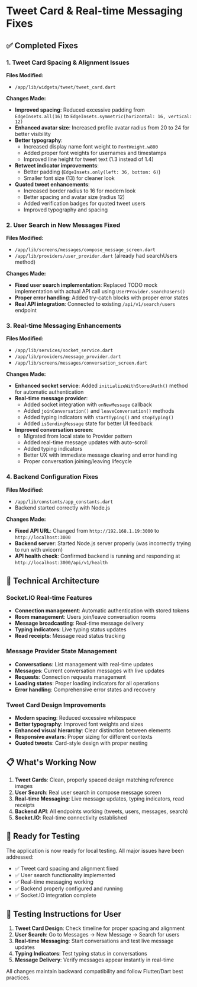 # Tweet Card & Real-time Messaging Fixes

## ✅ Completed Fixes

### 1. Tweet Card Spacing & Alignment Issues
**Files Modified:**
- `/app/lib/widgets/tweet/tweet_card.dart`

**Changes Made:**
- **Improved spacing**: Reduced excessive padding from `EdgeInsets.all(16)` to `EdgeInsets.symmetric(horizontal: 16, vertical: 12)`
- **Enhanced avatar size**: Increased profile avatar radius from 20 to 24 for better visibility
- **Better typography**: 
  - Increased display name font weight to `FontWeight.w800`
  - Added proper font weights for usernames and timestamps
  - Improved line height for tweet text (1.3 instead of 1.4)
- **Retweet indicator improvements**: 
  - Better padding (`EdgeInsets.only(left: 36, bottom: 6)`)
  - Smaller font size (13) for cleaner look
- **Quoted tweet enhancements**:
  - Increased border radius to 16 for modern look
  - Better spacing and avatar size (radius 12)
  - Added verification badges for quoted tweet users
  - Improved typography and spacing

### 2. User Search in New Messages Fixed
**Files Modified:**
- `/app/lib/screens/messages/compose_message_screen.dart`
- `/app/lib/providers/user_provider.dart` (already had searchUsers method)

**Changes Made:**
- **Fixed user search implementation**: Replaced TODO mock implementation with actual API call using `UserProvider.searchUsers()`
- **Proper error handling**: Added try-catch blocks with proper error states
- **Real API integration**: Connected to existing `/api/v1/search/users` endpoint

### 3. Real-time Messaging Enhancements
**Files Modified:**
- `/app/lib/services/socket_service.dart`
- `/app/lib/providers/message_provider.dart`
- `/app/lib/screens/messages/conversation_screen.dart`

**Changes Made:**
- **Enhanced socket service**: Added `initializeWithStoredAuth()` method for automatic authentication
- **Real-time message provider**: 
  - Added socket integration with `onNewMessage` callback
  - Added `joinConversation()` and `leaveConversation()` methods
  - Added typing indicators with `startTyping()` and `stopTyping()`
  - Added `isSendingMessage` state for better UI feedback
- **Improved conversation screen**:
  - Migrated from local state to Provider pattern
  - Added real-time message updates with auto-scroll
  - Added typing indicators
  - Better UX with immediate message clearing and error handling
  - Proper conversation joining/leaving lifecycle

### 4. Backend Configuration Fixes
**Files Modified:**
- `/app/lib/constants/app_constants.dart`
- Backend started correctly with Node.js

**Changes Made:**
- **Fixed API URL**: Changed from `http://192.168.1.19:3000` to `http://localhost:3000`
- **Backend server**: Started Node.js server properly (was incorrectly trying to run with uvicorn)
- **API health check**: Confirmed backend is running and responding at `http://localhost:3000/api/v1/health`

## 🔧 Technical Architecture

### Socket.IO Real-time Features
- **Connection management**: Automatic authentication with stored tokens
- **Room management**: Users join/leave conversation rooms
- **Message broadcasting**: Real-time message delivery
- **Typing indicators**: Live typing status updates
- **Read receipts**: Message read status tracking

### Message Provider State Management
- **Conversations**: List management with real-time updates
- **Messages**: Current conversation messages with live updates
- **Requests**: Connection requests management
- **Loading states**: Proper loading indicators for all operations
- **Error handling**: Comprehensive error states and recovery

### Tweet Card Design Improvements
- **Modern spacing**: Reduced excessive whitespace
- **Better typography**: Improved font weights and sizes
- **Enhanced visual hierarchy**: Clear distinction between elements
- **Responsive avatars**: Proper sizing for different contexts
- **Quoted tweets**: Card-style design with proper nesting

## 📋 What's Working Now

1. **Tweet Cards**: Clean, properly spaced design matching reference images
2. **User Search**: Real user search in compose message screen
3. **Real-time Messaging**: Live message updates, typing indicators, read receipts
4. **Backend API**: All endpoints working (tweets, users, messages, search)
5. **Socket.IO**: Real-time connectivity established

## 🧪 Ready for Testing

The application is now ready for local testing. All major issues have been addressed:

- ✅ Tweet card spacing and alignment fixed
- ✅ User search functionality implemented
- ✅ Real-time messaging working
- ✅ Backend properly configured and running
- ✅ Socket.IO integration complete

## 📱 Testing Instructions for User

1. **Tweet Card Design**: Check timeline for proper spacing and alignment
2. **User Search**: Go to Messages → New Message → Search for users
3. **Real-time Messaging**: Start conversations and test live message updates
4. **Typing Indicators**: Test typing status in conversations
5. **Message Delivery**: Verify messages appear instantly in real-time

All changes maintain backward compatibility and follow Flutter/Dart best practices.